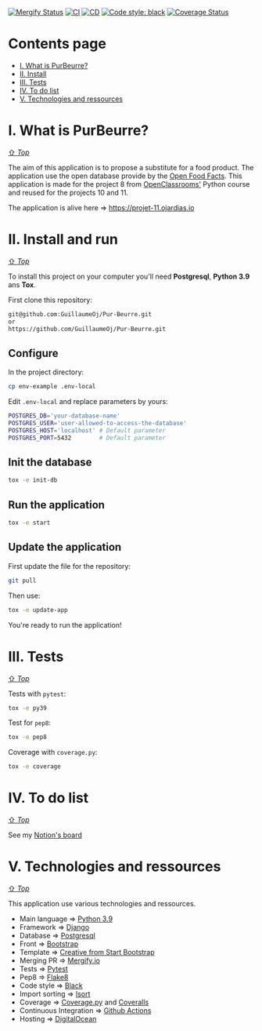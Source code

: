 [![Mergify Status][mergify-status]][mergify]
[![CI][ci-badge]][ci]
[![CD][cd-badge]][cd]
[![Code style: black][black-badge]][black]
[![Coverage Status][coverage-status]][coverage]

[mergify]: https://mergify.io
[mergify-status]: https://img.shields.io/endpoint.svg?url=https://gh.mergify.io/badges/GuillaumeOj/P11-AddAFeature&style=flat

[ci-badge]: https://github.com/GuillaumeOj/P11-AddAFeature/workflows/CI/badge.svg
[ci]: https://github.com/GuillaumeOj/P11-AddAFeature/actions?query=workflow%3ACI

[cd-badge]: https://github.com/GuillaumeOj/P11-AddAFeature/workflows/CD/badge.svg
[cd]: https://github.com/GuillaumeOj/P11-AddAFeature/actions?query=workflow%3ACD

[black]: https://github.com/psf/black
[black-badge]: https://img.shields.io/badge/code%20style-black-000000.svg

[coverage]: https://coveralls.io/github/GuillaumeOj/P11-AddAFeature?branch=master
[coverage-status]: https://coveralls.io/repos/github/GuillaumeOj/P11-AddAFeature/badge.svg?branch=master

# Contents page
- [I. What is PurBeurre?](#i-what-is-purbeurre)
- [II. Install](#ii-install-and-run)
- [III. Tests](#iii-test)
- [IV. To do list](#iv-to-do-list)
- [V. Technologies and ressources](#v-technologies-and-ressources)

# I. What is PurBeurre?
[⇧ *Top*](#contents-page)

The aim of this application is to propose a substitute for a food product.
The application use the open database provide by the [Open Food Facts](https://world.openfoodfacts.org/).
This application is made for the project 8 from [OpenClassrooms'](https://openclassrooms.com/fr/paths/68/projects/159/assignment) Python course
and reused for the projects 10 and 11.

The application is alive here => https://projet-11.ojardias.io

# II. Install and run
[⇧ *Top*](#contents-page)

To install this project on your computer you'll need **Postgresql**, **Python 3.9** ans **Tox**.

First clone this repository:
```bash
git@github.com:GuillaumeOj/Pur-Beurre.git
or
https://github.com/GuillaumeOj/Pur-Beurre.git
```

## Configure

In the project directory:
```bash
cp env-example .env-local
```

Edit `.env-local` and replace parameters by yours:
```bash
POSTGRES_DB='your-database-name'
POSTGRES_USER='user-allowed-to-access-the-database'
POSTGRES_HOST='localhost' # Default parameter
POSTGRES_PORT=5432        # Default parameter
```

## Init the database
```bash
tox -e init-db
```

## Run the application
```bash
tox -e start
```

## Update the application

First update the file for the repository:
```bash
git pull
```

Then use:
```bash
tox -e update-app
```

You're ready to run the application!

# III. Tests 
[⇧ *Top*](#contents-page)

Tests with `pytest`:
```bash
tox -e py39
```

Test for `pep8`:
```bash
tox -e pep8
```

Coverage with `coverage.py`:
```bash
tox -e coverage
```

# IV. To do list
[⇧ *Top*](#contents-page)

See my [Notion's board](https://www.notion.so/guillaumeoj/c79895c9cf514fe0ae1ff4d535d42308?v=0d9c86e1912149bcbbc329277ca46819)

# V. Technologies and ressources
[⇧ *Top*](#contents-page)

This application use various technologies and ressources.

- Main language  => [Python 3.9](https://www.python.org/)
- Framework => [Django](https://www.djangoproject.com/)
- Database => [Postgresql](https://www.postgresql.org/)
- Front => [Bootstrap](https://getbootstrap.com/)
- Template => [Creative from Start Bootstrap](https://startbootstrap.com/themes/creative/)
- Merging PR => [Mergify.io](https://mergify.io/)
- Tests => [Pytest](http://docs.pytest.org/en/latest/)
- Pep8 => [Flake8](http://flake8.pycqa.org/)
- Code style => [Black](https://github.com/psf/black)
- Import sorting => [Isort](https://pycqa.github.io/isort/)
- Coverage => [Coverage.py](https://github.com/nedbat/coveragepy) and [Coveralls](https://coveralls.io/)
- Continuous Integration => [Github Actions](https://github.com/features/actions)
- Hosting => [DigitalOcean](https://www.digitalocean.com/)

